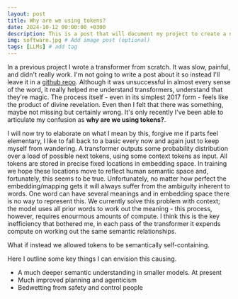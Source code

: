 ```yaml
---
layout: post
title: Why are we using tokens?
date: 2024-10-12 00:00:00 +0300
description: This is a post that will document my project to create a new type of LLM that autoregresses over embedding space rather than token space
img: software.jpg # Add image post (optional)
tags: [LLMs] # add tag
---
```

In a previous project I wrote a transformer from scratch. It was slow, painful, and didn't really work. I'm not going to write a post about it so instead I'll leave it in a [github repo](https://github.com/broverfitter/transformer_from_scratch). Although it was unsuccessful in almost every sense of the word, it really helped me understand transformers, understand that they're magic. The process itself - even in its simplest 2017 form - feels like the product of divine revelation. Even then I felt that there was something, maybe not missing but certainly wrong. It's only recently I've been able to articulate my confusion as **why are we using tokens?**.

I will now try to elaborate on what I mean by this, forgive me if parts feel elementary, I like to fall back to a basic every now and again just to keep myself from wandering. A transformer outputs some probability distribution over a load of possible next tokens, using some context tokens as input. All tokens are stored in precise fixed locations in embedding space. In training we hope these locations move to reflect human semantic space and, fortunately, this seems to be true. Unfortunately, no matter how perfect the embedding/mapping gets it will always suffer from the ambiguity inherent to words. One word can have several meanings and in embedding space there is no way to represent this. We currently solve this problem with context; the model uses all prior words to work out the meaning - this process, however, requires enourmous amounts of compute. I think this is the key inefficiency that bothered me, in each pass of the transformer it expends compute on working out the same semantic relationships.  

What if instead we allowed tokens to be semantically self-containing. 


Here I outline some key things I can envision this causing.
* A much deeper semantic understanding in smaller models. At present 
* Much improved planning and agenticism
* Bedwetting from safety and control people